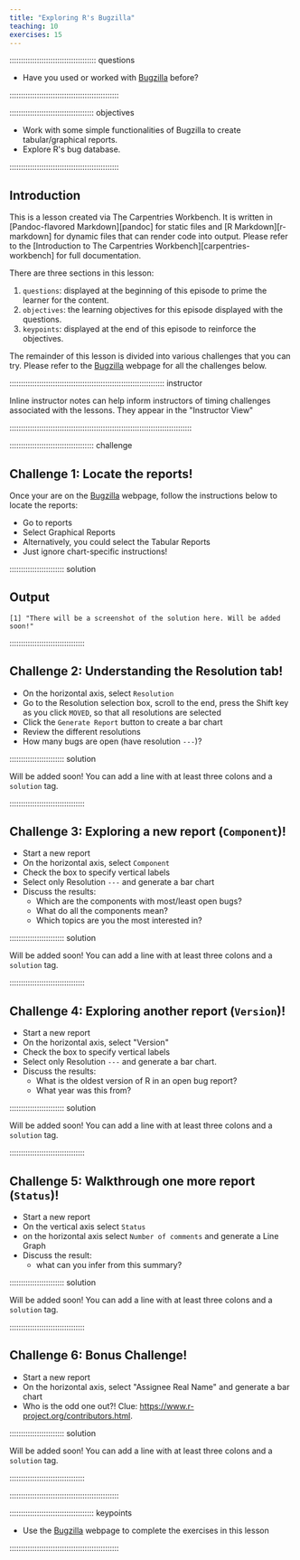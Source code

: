 ```yaml
---
title: "Exploring R's Bugzilla"
teaching: 10
exercises: 15
---
```


:::::::::::::::::::::::::::::::::::::: questions 

- Have you used or worked with [Bugzilla](https://bugs.r-project.org/) before?

::::::::::::::::::::::::::::::::::::::::::::::::

::::::::::::::::::::::::::::::::::::: objectives

- Work with some simple functionalities of Bugzilla to create tabular/graphical reports.
- Explore R\'s bug database.

::::::::::::::::::::::::::::::::::::::::::::::::

## Introduction

This is a lesson created via The Carpentries Workbench. It is written in
[Pandoc-flavored Markdown][pandoc] for static files and
[R Markdown][r-markdown] for dynamic files that can render code into output. 
Please refer to the [Introduction to The Carpentries 
Workbench][carpentries-workbench] for full documentation.

There are three sections in this lesson:

 1. `questions`: displayed at the beginning of this episode to prime the
    learner for the content.
 2. `objectives`: the learning objectives for this episode displayed with
    the questions.
 3. `keypoints`: displayed at the end of this episode to reinforce the
    objectives.
    

The remainder of this lesson is divided into various challenges that you can try. Please refer to the [Bugzilla](https://bugs.r-project.org/) webpage for all the challenges below.

:::::::::::::::::::::::::::::::::::::::::::::::::::::::::::::::::::: instructor

Inline instructor notes can help inform instructors of timing challenges
associated with the lessons. They appear in the "Instructor View"

::::::::::::::::::::::::::::::::::::::::::::::::::::::::::::::::::::::::::::::::

::::::::::::::::::::::::::::::::::::: challenge 

## Challenge 1: Locate the reports!

Once your are on the [Bugzilla](https://bugs.r-project.org/) webpage, follow the instructions below to locate the reports:

- Go to reports 
- Select Graphical Reports 
- Alternatively, you could select the Tabular Reports
- Just ignore chart-specific instructions!

:::::::::::::::::::::::: solution 

## Output
 
```output
[1] "There will be a screenshot of the solution here. Will be added soon!"
```

:::::::::::::::::::::::::::::::::


## Challenge 2: Understanding the Resolution tab!

- On the horizontal axis, select `Resolution`
- Go to the Resolution selection box, scroll to the end, press the Shift key as you click `MOVED`, so that all resolutions are selected
- Click the `Generate Report` button to create a bar chart
- Review the different resolutions
- How many bugs are open (have resolution `---`)?

:::::::::::::::::::::::: solution 

Will be added soon!
You can add a line with at least three colons and a `solution` tag.

:::::::::::::::::::::::::::::::::

## Challenge 3: Exploring a new report (`Component`)!

- Start a new report
- On the horizontal axis, select `Component`
- Check the box to specify vertical labels
- Select only Resolution `---` and generate a bar chart
- Discuss the results:
  - Which are the components with most/least open bugs? 
  - What do all the components mean? 
  - Which topics are you the most interested in?

:::::::::::::::::::::::: solution 

Will be added soon!
You can add a line with at least three colons and a `solution` tag.

:::::::::::::::::::::::::::::::::

## Challenge 4: Exploring another report (`Version`)!

- Start a new report
- On the horizontal axis, select "Version"
- Check the box to specify vertical labels
- Select only Resolution `---` and generate a bar chart.
- Discuss the results:
  - What is the oldest version of R in an open bug report? 
  - What year was this from?

:::::::::::::::::::::::: solution 

Will be added soon!
You can add a line with at least three colons and a `solution` tag.

:::::::::::::::::::::::::::::::::

## Challenge 5: Walkthrough one more report (`Status`)!

- Start a new report
- On the vertical axis select `Status`
- on the horizontal axis select `Number of comments` and generate a Line Graph
- Discuss the result: 
  - what can you infer from this summary?

:::::::::::::::::::::::: solution 

Will be added soon!
You can add a line with at least three colons and a `solution` tag.

:::::::::::::::::::::::::::::::::

## Challenge 6: Bonus Challenge!

- Start a new report
- On the horizontal axis, select "Assignee Real Name" and generate a bar chart
- Who is the odd one out?! Clue: https://www.r-project.org/contributors.html.

:::::::::::::::::::::::: solution 

Will be added soon!
You can add a line with at least three colons and a `solution` tag.

:::::::::::::::::::::::::::::::::


::::::::::::::::::::::::::::::::::::::::::::::::

<!--Or you can use standard markdown for static figures with the following syntax:

`![optional caption that appears below the figure](figure url){alt='alt text for
accessibility purposes'}`

![You belong in The Carpentries!](https://raw.githubusercontent.com/carpentries/logo/master/Badge_Carpentries.svg){alt='Blue Carpentries hex person logo with no text.'}-->


::::::::::::::::::::::::::::::::::::: keypoints 

- Use the [Bugzilla](https://bugs.r-project.org/) webpage to complete the exercises in this lesson

::::::::::::::::::::::::::::::::::::::::::::::::

